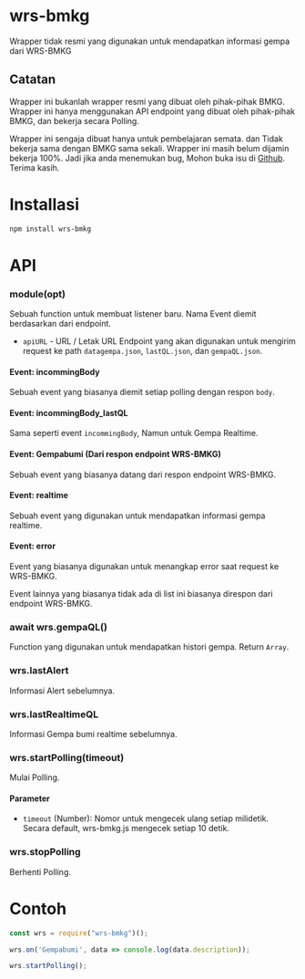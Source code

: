# wrs-bmkg
Wrapper tidak resmi yang digunakan untuk mendapatkan informasi gempa dari WRS-BMKG

## Catatan
Wrapper ini bukanlah wrapper resmi yang dibuat oleh pihak-pihak BMKG. Wrapper ini hanya menggunakan API endpoint yang dibuat oleh pihak-pihak BMKG, dan bekerja secara Polling. 

Wrapper ini sengaja dibuat hanya untuk pembelajaran semata. dan Tidak bekerja sama dengan BMKG sama sekali. Wrapper ini masih belum dijamin bekerja 100%. Jadi jika anda menemukan bug, Mohon buka isu di [Github](https://github.com/Yonle/wrs-bmkg.js/issues). Terima kasih.

# Installasi
```sh
npm install wrs-bmkg
```

# API
### module(opt)
Sebuah function untuk membuat listener baru. Nama Event diemit berdasarkan dari endpoint.

* `apiURL` - URL / Letak URL Endpoint yang akan digunakan untuk mengirim request ke path `datagempa.json`, `lastQL.json`, dan `gempaQL.json`.

#### Event: incommingBody
Sebuah event yang biasanya diemit setiap polling dengan respon `body`.

#### Event: incommingBody_lastQL
Sama seperti event `incommingBody`, Namun untuk Gempa Realtime.

#### Event: Gempabumi (Dari respon endpoint WRS-BMKG)
Sebuah event yang biasanya datang dari respon endpoint WRS-BMKG. 

#### Event: realtime
Sebuah event yang digunakan untuk mendapatkan informasi gempa realtime.

#### Event: error
Event yang biasanya digunakan untuk menangkap error saat request ke WRS-BMKG.

Event lainnya yang biasanya tidak ada di list ini biasanya direspon dari endpoint WRS-BMKG.

### await wrs.gempaQL()
Function yang digunakan untuk mendapatkan histori gempa. Return `Array`.

### wrs.lastAlert
Informasi Alert sebelumnya.

### wrs.lastRealtimeQL
Informasi Gempa bumi realtime sebelumnya.

### wrs.startPolling(timeout)
Mulai Polling.

#### Parameter
- `timeout` (Number): Nomor untuk mengecek ulang setiap milidetik. Secara default, wrs-bmkg.js mengecek setiap 10 detik.

### wrs.stopPolling
Berhenti Polling.

# Contoh
```js
const wrs = require("wrs-bmkg")();

wrs.on('Gempabumi', data => console.log(data.description));

wrs.startPolling();
```
